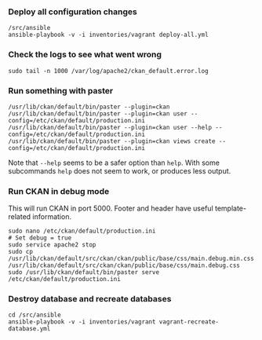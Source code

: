 
### Deploy all configuration changes

    /src/ansible
    ansible-playbook -v -i inventories/vagrant deploy-all.yml

### Check the logs to see what went wrong

    sudo tail -n 1000 /var/log/apache2/ckan_default.error.log

### Run something with paster

    /usr/lib/ckan/default/bin/paster --plugin=ckan
    /usr/lib/ckan/default/bin/paster --plugin=ckan user --config=/etc/ckan/default/production.ini
    /usr/lib/ckan/default/bin/paster --plugin=ckan user --help --config=/etc/ckan/default/production.ini
    /usr/lib/ckan/default/bin/paster --plugin=ckan views create --config=/etc/ckan/default/production.ini

Note that `--help` seems to be a safer option than `help`. With some subcommands `help` does not seem to work, or produces less output.

### Run CKAN in debug mode

This will run CKAN in port 5000. Footer and header have useful template-related information.

    sudo nano /etc/ckan/default/production.ini
    # Set debug = true
    sudo service apache2 stop
    sudo cp /usr/lib/ckan/default/src/ckan/ckan/public/base/css/main.debug.min.css /usr/lib/ckan/default/src/ckan/ckan/public/base/css/main.debug.css
    sudo /usr/lib/ckan/default/bin/paster serve /etc/ckan/default/production.ini

### Destroy database and recreate databases

    cd /src/ansible
    ansible-playbook -v -i inventories/vagrant vagrant-recreate-database.yml
